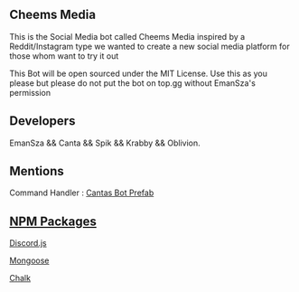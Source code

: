 ## Cheems Media

This is the Social Media bot called Cheems Media inspired by a Reddit/Instagram type we wanted to create a new social media platform for those whom want to try it out

This Bot will be open sourced under the MIT License. Use this as you please but please do not put the bot on top.gg without EmanSza's permission

## Developers

EmanSza && Canta && Spik && Krabby && Oblivion.

## Mentions

 Command Handler : [Cantas Bot Prefab](https://github.com/canta-slaus/bot-prefab)

## [NPM Packages](www.npmjs.com)

 [Discord.js](https://www.npmjs.com/package/discord.js)

 [Mongoose](https://www.npmjs.com/package/mongoose)

 [Chalk](https://www.npmjs.com/package/chalk)
